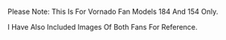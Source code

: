 Please Note: This Is For Vornado Fan Models 184 And 154 Only.

I Have Also Included Images Of Both Fans For Reference.
